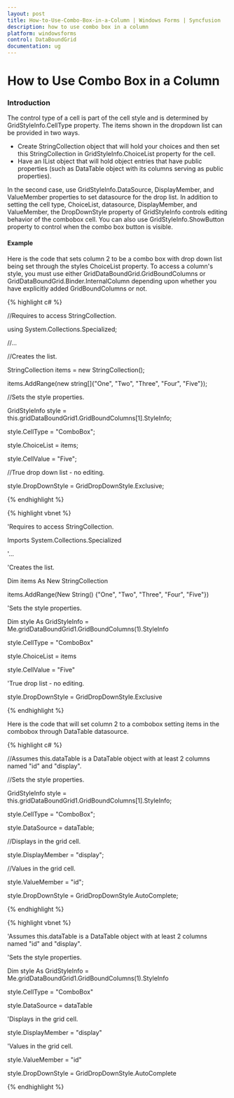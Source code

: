 ```yaml
---
layout: post
title: How-to-Use-Combo-Box-in-a-Column | Windows Forms | Syncfusion
description: how to use combo box in a column
platform: windowsforms
control: DataBoundGrid
documentation: ug
---
```


# How to Use Combo Box in a Column

### Introduction

The control type of a cell is part of the cell style and is determined by GridStyleInfo.CellType property. The items shown in the dropdown list can be provided in two ways.

* Create StringCollection object that will hold your choices and then set this StringCollection in GridStyleInfo.ChoiceList property for the cell. 
* Have an IList object that will hold object entries that have public properties (such as DataTable object with its columns serving as public properties).

In the second case, use GridStyleInfo.DataSource, DisplayMember, and ValueMember properties to set datasource for the drop list. In addition to setting the cell type, ChoiceList, datasource, DisplayMember, and ValueMember, the DropDownStyle property of GridStyleInfo controls editing behavior of the combobox cell. You can also use GridStyleInfo.ShowButton property to control when the combo box button is visible. 

#### Example

Here is the code that sets column 2 to be a combo box with drop down list being set through the styles ChoiceList property. To access a column's style, you must use either GridDataBoundGrid.GridBoundColumns or GridDataBoundGrid.Binder.InternalColumn depending upon whether you have explicitly added GridBoundColumns or not.

{% highlight c# %}



//Requires to access StringCollection.

using System.Collections.Specialized;       



//...

//Creates the list.

StringCollection items = new StringCollection();

items.AddRange(new string[]{"One", "Two", "Three", "Four", "Five"});



//Sets the style properties.

GridStyleInfo style = this.gridDataBoundGrid1.GridBoundColumns[1].StyleInfo;

style.CellType = "ComboBox";

style.ChoiceList = items;

style.CellValue = "Five";



//True drop down list - no editing.

style.DropDownStyle = GridDropDownStyle.Exclusive;

{% endhighlight %}

{% highlight vbnet %}



'Requires to access StringCollection.

Imports System.Collections.Specialized 



'...

'Creates the list.

Dim items As New StringCollection

items.AddRange(New String() {"One", "Two", "Three", "Four", "Five"})



'Sets the style properties.

Dim style As GridStyleInfo = Me.gridDataBoundGrid1.GridBoundColumns(1).StyleInfo

style.CellType = "ComboBox"

style.ChoiceList = items

style.CellValue = "Five"



'True drop list - no editing.

style.DropDownStyle = GridDropDownStyle.Exclusive 

{% endhighlight %}

Here is the code that will set column 2 to a combobox setting items in the combobox through DataTable datasource.

{% highlight c# %}



//Assumes this.dataTable is a DataTable object with at least 2 columns named "id" and "display".



//Sets the style properties.

GridStyleInfo style = this.gridDataBoundGrid1.GridBoundColumns[1].StyleInfo;

style.CellType = "ComboBox";

style.DataSource = dataTable;



//Displays in the grid cell.

style.DisplayMember = "display"; 



//Values in the grid cell.

style.ValueMember = "id"; 

style.DropDownStyle = GridDropDownStyle.AutoComplete;

{% endhighlight %}

{% highlight vbnet %}



'Assumes this.dataTable is a DataTable object with at least 2 columns named "id" and "display".



'Sets the style properties.

Dim style As GridStyleInfo = Me.gridDataBoundGrid1.GridBoundColumns(1).StyleInfo

style.CellType = "ComboBox"

style.DataSource = dataTable



'Displays in the grid cell.

   style.DisplayMember = "display" 



'Values in the grid cell.

style.ValueMember = "id" 

style.DropDownStyle = GridDropDownStyle.AutoComplete


{% endhighlight %}
